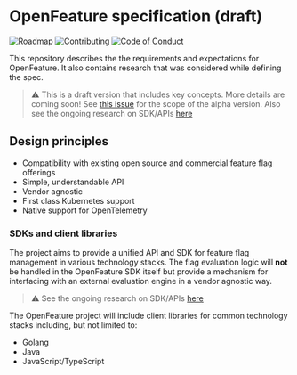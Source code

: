 # OpenFeature specification (draft)

[![Roadmap](https://img.shields.io/static/v1?label=Roadmap&message=public&color=green)](https://github.com/orgs/open-feature/projects/1)
[![Contributing](https://img.shields.io/static/v1?label=Contributing&message=guide&color=blue)](https://github.com/open-feature/.github/blob/main/CONTRIBUTING.md)
[![Code of Conduct](https://img.shields.io/badge/Contributor%20Covenant-2.1-4baaaa.svg)](https://github.com/open-feature/.github/blob/main/CODE_OF_CONDUCT.md)

This repository describes the the requirements and expectations for OpenFeature.
It also contains research that was considered while defining the spec.

> :warning: This is a draft version that includes key concepts.
> More details are coming soon!
> See [this issue](https://github.com/open-feature/spec/issues/4) for the scope of the alpha version.
> Also see the ongoing research on SDK/APIs [here](./research/existing-landscape.md)

## Design principles

- Compatibility with existing open source and commercial feature flag offerings
- Simple, understandable API
- Vendor agnostic
- First class Kubernetes support
- Native support for OpenTelemetry

### SDKs and client libraries

The project aims to provide a unified API and SDK for feature flag management in
various technology stacks. The flag evaluation logic will **not** be handled in
the OpenFeature SDK itself but provide a mechanism for interfacing with an
external evaluation engine in a vendor agnostic way.

> :warning: See the ongoing research on SDK/APIs [here](https://github.com/open-feature/sdk-research)

The OpenFeature project will include client libraries for common technology stacks including, but not limited to:

* Golang
* Java
* JavaScript/TypeScript
